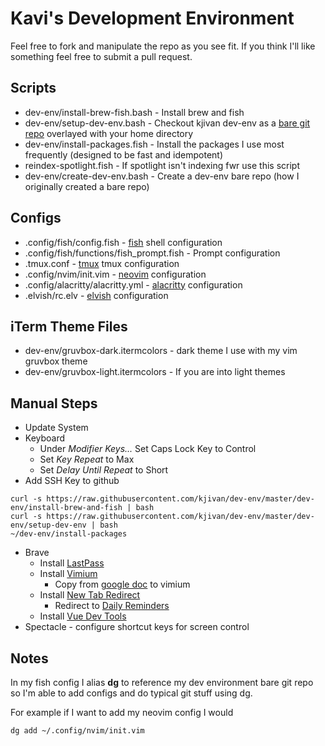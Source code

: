 # Kavi's Development Environment

Feel free to fork and manipulate the repo as you see fit. If you think I'll like something feel free to submit a pull request.

## Scripts
- dev-env/install-brew-fish.bash - Install brew and fish
- dev-env/setup-dev-env.bash - Checkout kjivan dev-env as a [bare git repo](https://www.atlassian.com/git/tutorials/dotfiles) overlayed with your home directory
- dev-env/install-packages.fish - Install the packages I use most frequently (designed to be fast and idempotent)
- reindex-spotlight.fish - If spotlight isn't indexing fwr use this script
- dev-env/create-dev-env.bash - Create a dev-env bare repo (how I originally created a bare repo)

## Configs
- .config/fish/config.fish - [fish](https://fishshell.com/) shell configuration
- .config/fish/functions/fish_prompt.fish - Prompt configuration
- .tmux.conf - [tmux](https://github.com/tmux/tmux) tmux configuration
- .config/nvim/init.vim - [neovim](https://neovim.io/) configuration
- .config/alacritty/alacritty.yml - [alacritty](https://github.com/alacritty/alacritty) configuration
- .elvish/rc.elv - [elvish](elv.sh) configuration

## iTerm Theme Files
- dev-env/gruvbox-dark.itermcolors - dark theme I use with my vim gruvbox theme
- dev-env/gruvbox-light.itermcolors - If you are into light themes

## Manual Steps
- Update System
- Keyboard
    - Under *Modifier Keys...* Set Caps Lock Key to Control
    - Set *Key Repeat* to Max
    - Set *Delay Until Repeat* to Short
- Add SSH Key to github
```
curl -s https://raw.githubusercontent.com/kjivan/dev-env/master/dev-env/install-brew-and-fish | bash
curl -s https://raw.githubusercontent.com/kjivan/dev-env/master/dev-env/setup-dev-env | bash
~/dev-env/install-packages
```
- Brave
    - Install [LastPass](https://chrome.google.com/webstore/detail/lastpass-free-password-ma/hdokiejnpimakedhajhdlcegeplioahd)
    - Install [Vimium](https://chrome.google.com/webstore/detail/vimium/dbepggeogbaibhgnhhndojpepiihcmeb)
        - Copy from [google doc](https://docs.google.com/document/d/1tBjtwWiP-zOM1NK4QjnQqlKhoUCNYLijwyKi4zzTTQM/edit?usp=sharing) to vimium
    - Install [New Tab Redirect](https://chrome.google.com/webstore/detail/new-tab-redirect/icpgjfneehieebagbmdbhnlpiopdcmna)
        - Redirect to [Daily Reminders](https://kjivan.io/posts/daily-reminders.html)
    - Install [Vue Dev Tools](https://chrome.google.com/webstore/detail/vuejs-devtools/nhdogjmejiglipccpnnnanhbledajbpd?hl=en)
- Spectacle - configure shortcut keys for screen control

## Notes
In my fish config I alias **dg** to reference my dev environment bare git repo so I'm able to add configs and do typical git stuff using dg.

For example if I want to add my neovim config I would

    dg add ~/.config/nvim/init.vim

